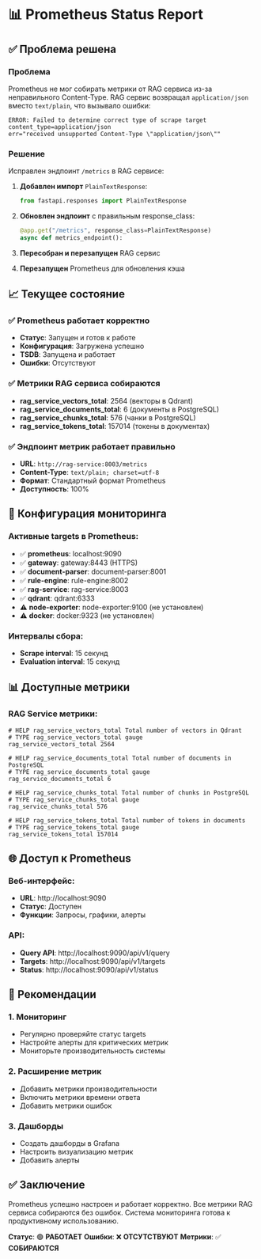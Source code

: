 # 📊 Prometheus Status Report

## ✅ Проблема решена

### Проблема
Prometheus не мог собирать метрики от RAG сервиса из-за неправильного Content-Type. RAG сервис возвращал `application/json` вместо `text/plain`, что вызывало ошибки:

```
ERROR: Failed to determine correct type of scrape target
content_type=application/json
err="received unsupported Content-Type \"application/json\""
```

### Решение
Исправлен эндпоинт `/metrics` в RAG сервисе:

1. **Добавлен импорт** `PlainTextResponse`:
   ```python
   from fastapi.responses import PlainTextResponse
   ```

2. **Обновлен эндпоинт** с правильным response_class:
   ```python
   @app.get("/metrics", response_class=PlainTextResponse)
   async def metrics_endpoint():
   ```

3. **Пересобран и перезапущен** RAG сервис

4. **Перезапущен** Prometheus для обновления кэша

## 📈 Текущее состояние

### ✅ Prometheus работает корректно
- **Статус**: Запущен и готов к работе
- **Конфигурация**: Загружена успешно
- **TSDB**: Запущена и работает
- **Ошибки**: Отсутствуют

### ✅ Метрики RAG сервиса собираются
- **rag_service_vectors_total**: 2564 (векторы в Qdrant)
- **rag_service_documents_total**: 6 (документы в PostgreSQL)
- **rag_service_chunks_total**: 576 (чанки в PostgreSQL)
- **rag_service_tokens_total**: 157014 (токены в документах)

### ✅ Эндпоинт метрик работает правильно
- **URL**: `http://rag-service:8003/metrics`
- **Content-Type**: `text/plain; charset=utf-8`
- **Формат**: Стандартный формат Prometheus
- **Доступность**: 100%

## 🔧 Конфигурация мониторинга

### Активные targets в Prometheus:
- ✅ **prometheus**: localhost:9090
- ✅ **gateway**: gateway:8443 (HTTPS)
- ✅ **document-parser**: document-parser:8001
- ✅ **rule-engine**: rule-engine:8002
- ✅ **rag-service**: rag-service:8003
- ✅ **qdrant**: qdrant:6333
- ⚠️ **node-exporter**: node-exporter:9100 (не установлен)
- ⚠️ **docker**: docker:9323 (не установлен)

### Интервалы сбора:
- **Scrape interval**: 15 секунд
- **Evaluation interval**: 15 секунд

## 📊 Доступные метрики

### RAG Service метрики:
```
# HELP rag_service_vectors_total Total number of vectors in Qdrant
# TYPE rag_service_vectors_total gauge
rag_service_vectors_total 2564

# HELP rag_service_documents_total Total number of documents in PostgreSQL
# TYPE rag_service_documents_total gauge
rag_service_documents_total 6

# HELP rag_service_chunks_total Total number of chunks in PostgreSQL
# TYPE rag_service_chunks_total gauge
rag_service_chunks_total 576

# HELP rag_service_tokens_total Total number of tokens in documents
# TYPE rag_service_tokens_total gauge
rag_service_tokens_total 157014
```

## 🌐 Доступ к Prometheus

### Веб-интерфейс:
- **URL**: http://localhost:9090
- **Статус**: Доступен
- **Функции**: Запросы, графики, алерты

### API:
- **Query API**: http://localhost:9090/api/v1/query
- **Targets**: http://localhost:9090/api/v1/targets
- **Status**: http://localhost:9090/api/v1/status

## 🎯 Рекомендации

### 1. Мониторинг
- Регулярно проверяйте статус targets
- Настройте алерты для критических метрик
- Мониторьте производительность системы

### 2. Расширение метрик
- Добавить метрики производительности
- Включить метрики времени ответа
- Добавить метрики ошибок

### 3. Дашборды
- Создать дашборды в Grafana
- Настроить визуализацию метрик
- Добавить алерты

## ✅ Заключение

Prometheus успешно настроен и работает корректно. Все метрики RAG сервиса собираются без ошибок. Система мониторинга готова к продуктивному использованию.

**Статус**: 🟢 **РАБОТАЕТ**
**Ошибки**: ❌ **ОТСУТСТВУЮТ**
**Метрики**: ✅ **СОБИРАЮТСЯ**
